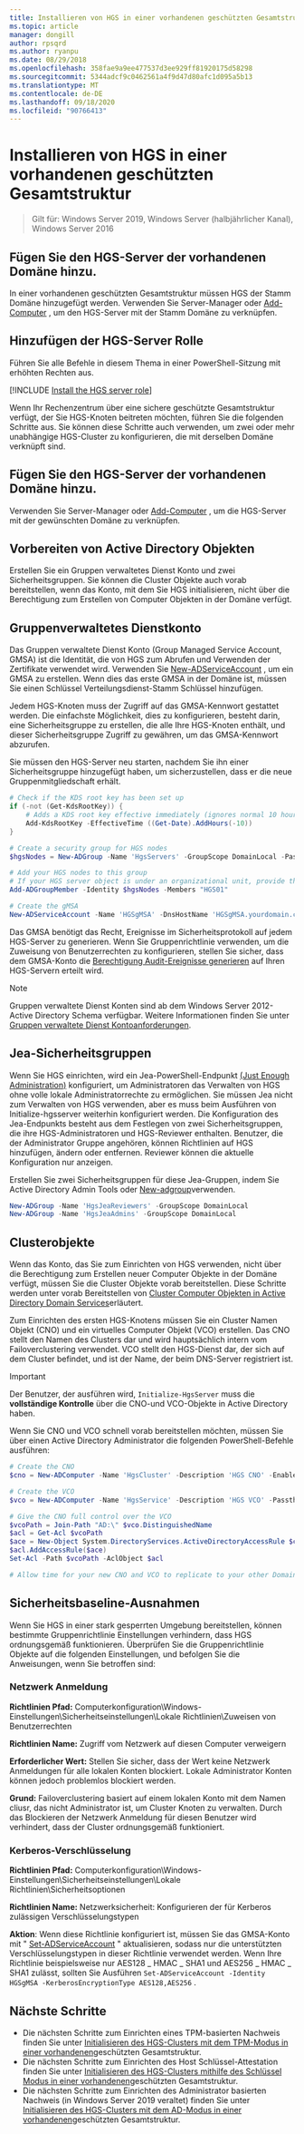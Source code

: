 ```yaml
---
title: Installieren von HGS in einer vorhandenen geschützten Gesamtstruktur
ms.topic: article
manager: dongill
author: rpsqrd
ms.author: ryanpu
ms.date: 08/29/2018
ms.openlocfilehash: 358fae9a9ee477537d3ee929ff81920175d58298
ms.sourcegitcommit: 5344adcf9c0462561a4f9d47d80afc1d095a5b13
ms.translationtype: MT
ms.contentlocale: de-DE
ms.lasthandoff: 09/18/2020
ms.locfileid: "90766413"
---
```

# <a name="install-hgs-in-an-existing-bastion-forest"></a>Installieren von HGS in einer vorhandenen geschützten Gesamtstruktur

>Gilt für: Windows Server 2019, Windows Server (halbjährlicher Kanal), Windows Server 2016


## <a name="join-the-hgs-server-to-the-existing-domain"></a>Fügen Sie den HGS-Server der vorhandenen Domäne hinzu.

In einer vorhandenen geschützten Gesamtstruktur müssen HGS der Stamm Domäne hinzugefügt werden. Verwenden Sie Server-Manager oder [Add-Computer](https://go.microsoft.com/fwlink/?LinkId=821564) , um den HGS-Server mit der Stamm Domäne zu verknüpfen.

## <a name="add-the-hgs-server-role"></a>Hinzufügen der HGS-Server Rolle

Führen Sie alle Befehle in diesem Thema in einer PowerShell-Sitzung mit erhöhten Rechten aus.

[!INCLUDE [Install the HGS server role](../../../includes/guarded-fabric-install-hgs-server-role.md)]

Wenn Ihr Rechenzentrum über eine sichere geschützte Gesamtstruktur verfügt, der Sie HGS-Knoten beitreten möchten, führen Sie die folgenden Schritte aus.
Sie können diese Schritte auch verwenden, um zwei oder mehr unabhängige HGS-Cluster zu konfigurieren, die mit derselben Domäne verknüpft sind.

## <a name="join-the-hgs-server-to-the-existing-domain"></a>Fügen Sie den HGS-Server der vorhandenen Domäne hinzu.

Verwenden Sie Server-Manager oder [Add-Computer](https://go.microsoft.com/fwlink/?LinkId=821564) , um die HGS-Server mit der gewünschten Domäne zu verknüpfen.

## <a name="prepare-active-directory-objects"></a>Vorbereiten von Active Directory Objekten

Erstellen Sie ein Gruppen verwaltetes Dienst Konto und zwei Sicherheitsgruppen.
Sie können die Cluster Objekte auch vorab bereitstellen, wenn das Konto, mit dem Sie HGS initialisieren, nicht über die Berechtigung zum Erstellen von Computer Objekten in der Domäne verfügt.

## <a name="group-managed-service-account"></a>Gruppenverwaltetes Dienstkonto

Das Gruppen verwaltete Dienst Konto (Group Managed Service Account, GMSA) ist die Identität, die von HGS zum Abrufen und Verwenden der Zertifikate verwendet wird. Verwenden Sie [New-ADServiceAccount](/powershell/module/addsadministration/new-adserviceaccount?view=win10-ps) , um ein GMSA zu erstellen.
Wenn dies das erste GMSA in der Domäne ist, müssen Sie einen Schlüssel Verteilungsdienst-Stamm Schlüssel hinzufügen.

Jedem HGS-Knoten muss der Zugriff auf das GMSA-Kennwort gestattet werden.
Die einfachste Möglichkeit, dies zu konfigurieren, besteht darin, eine Sicherheitsgruppe zu erstellen, die alle Ihre HGS-Knoten enthält, und dieser Sicherheitsgruppe Zugriff zu gewähren, um das GMSA-Kennwort abzurufen.

Sie müssen den HGS-Server neu starten, nachdem Sie ihn einer Sicherheitsgruppe hinzugefügt haben, um sicherzustellen, dass er die neue Gruppenmitgliedschaft erhält.

```powershell
# Check if the KDS root key has been set up
if (-not (Get-KdsRootKey)) {
    # Adds a KDS root key effective immediately (ignores normal 10 hour waiting period)
    Add-KdsRootKey -EffectiveTime ((Get-Date).AddHours(-10))
}

# Create a security group for HGS nodes
$hgsNodes = New-ADGroup -Name 'HgsServers' -GroupScope DomainLocal -PassThru

# Add your HGS nodes to this group
# If your HGS server object is under an organizational unit, provide the full distinguished name instead of "HGS01"
Add-ADGroupMember -Identity $hgsNodes -Members "HGS01"

# Create the gMSA
New-ADServiceAccount -Name 'HGSgMSA' -DnsHostName 'HGSgMSA.yourdomain.com' -PrincipalsAllowedToRetrieveManagedPassword $hgsNodes
```

Das GMSA benötigt das Recht, Ereignisse im Sicherheitsprotokoll auf jedem HGS-Server zu generieren.
Wenn Sie Gruppenrichtlinie verwenden, um die Zuweisung von Benutzerrechten zu konfigurieren, stellen Sie sicher, dass dem GMSA-Konto die [Berechtigung Audit-Ereignisse generieren](/previous-versions/windows/it-pro/windows-server-2012-R2-and-2012/dn221956%28v=ws.11%29) auf Ihren HGS-Servern erteilt wird.

> [!NOTE]
> Gruppen verwaltete Dienst Konten sind ab dem Windows Server 2012-Active Directory Schema verfügbar.
> Weitere Informationen finden Sie unter [Gruppen verwaltete Dienst Kontoanforderungen](/previous-versions/windows/it-pro/windows-server-2012-R2-and-2012/jj128431(v=ws.11)).

## <a name="jea-security-groups"></a>Jea-Sicherheitsgruppen

Wenn Sie HGS einrichten, wird ein Jea-PowerShell-Endpunkt [(Just Enough Administration)](/powershell/scripting/learn/remoting/jea/overview) konfiguriert, um Administratoren das Verwalten von HGS ohne volle lokale Administratorrechte zu ermöglichen.
Sie müssen Jea nicht zum Verwalten von HGS verwenden, aber es muss beim Ausführen von Initialize-hgsserver weiterhin konfiguriert werden.
Die Konfiguration des Jea-Endpunkts besteht aus dem Festlegen von zwei Sicherheitsgruppen, die ihre HGS-Administratoren und HGS-Reviewer enthalten.
Benutzer, die der Administrator Gruppe angehören, können Richtlinien auf HGS hinzufügen, ändern oder entfernen. Reviewer können die aktuelle Konfiguration nur anzeigen.

Erstellen Sie zwei Sicherheitsgruppen für diese Jea-Gruppen, indem Sie Active Directory Admin Tools oder [New-adgroup](/powershell/module/addsadministration/new-adgroup?view=win10-ps)verwenden.

```powershell
New-ADGroup -Name 'HgsJeaReviewers' -GroupScope DomainLocal
New-ADGroup -Name 'HgsJeaAdmins' -GroupScope DomainLocal
```

## <a name="cluster-objects"></a>Clusterobjekte

Wenn das Konto, das Sie zum Einrichten von HGS verwenden, nicht über die Berechtigung zum Erstellen neuer Computer Objekte in der Domäne verfügt, müssen Sie die Cluster Objekte vorab bereitstellen.
Diese Schritte werden unter vorab Bereitstellen von [Cluster Computer Objekten in Active Directory Domain Services](/previous-versions/windows/it-pro/windows-server-2012-R2-and-2012/dn466519(v=ws.11))erläutert.

Zum Einrichten des ersten HGS-Knotens müssen Sie ein Cluster Namen Objekt (CNO) und ein virtuelles Computer Objekt (VCO) erstellen.
Das CNO stellt den Namen des Clusters dar und wird hauptsächlich intern vom Failoverclustering verwendet.
VCO stellt den HGS-Dienst dar, der sich auf dem Cluster befindet, und ist der Name, der beim DNS-Server registriert ist.

> [!IMPORTANT]
> Der Benutzer, der ausführen wird, `Initialize-HgsServer` muss die **vollständige Kontrolle** über die CNO-und VCO-Objekte in Active Directory haben.

Wenn Sie CNO und VCO schnell vorab bereitstellen möchten, müssen Sie über einen Active Directory Administrator die folgenden PowerShell-Befehle ausführen:

```powershell
# Create the CNO
$cno = New-ADComputer -Name 'HgsCluster' -Description 'HGS CNO' -Enabled $false -Passthru

# Create the VCO
$vco = New-ADComputer -Name 'HgsService' -Description 'HGS VCO' -Passthru

# Give the CNO full control over the VCO
$vcoPath = Join-Path "AD:\" $vco.DistinguishedName
$acl = Get-Acl $vcoPath
$ace = New-Object System.DirectoryServices.ActiveDirectoryAccessRule $cno.SID, "GenericAll", "Allow"
$acl.AddAccessRule($ace)
Set-Acl -Path $vcoPath -AclObject $acl

# Allow time for your new CNO and VCO to replicate to your other Domain Controllers before continuing
```

## <a name="security-baseline-exceptions"></a>Sicherheitsbaseline-Ausnahmen

Wenn Sie HGS in einer stark gesperrten Umgebung bereitstellen, können bestimmte Gruppenrichtlinie Einstellungen verhindern, dass HGS ordnungsgemäß funktionieren.
Überprüfen Sie die Gruppenrichtlinie Objekte auf die folgenden Einstellungen, und befolgen Sie die Anweisungen, wenn Sie betroffen sind:

### <a name="network-logon"></a>Netzwerk Anmeldung

**Richtlinien Pfad:** Computerkonfiguration\Windows-Einstellungen\Sicherheitseinstellungen\Lokale Richtlinien\Zuweisen von Benutzerrechten

**Richtlinien Name:** Zugriff vom Netzwerk auf diesen Computer verweigern

**Erforderlicher Wert:** Stellen Sie sicher, dass der Wert keine Netzwerk Anmeldungen für alle lokalen Konten blockiert. Lokale Administrator Konten können jedoch problemlos blockiert werden.

**Grund:** Failoverclustering basiert auf einem lokalen Konto mit dem Namen cliusr, das nicht Administrator ist, um Cluster Knoten zu verwalten. Durch das Blockieren der Netzwerk Anmeldung für diesen Benutzer wird verhindert, dass der Cluster ordnungsgemäß funktioniert.

### <a name="kerberos-encryption"></a>Kerberos-Verschlüsselung

**Richtlinien Pfad:** Computerkonfiguration\Windows-Einstellungen\Sicherheitseinstellungen\Lokale Richtlinien\Sicherheitsoptionen

**Richtlinien Name:** Netzwerksicherheit: Konfigurieren der für Kerberos zulässigen Verschlüsselungstypen

**Aktion**: Wenn diese Richtlinie konfiguriert ist, müssen Sie das GMSA-Konto mit " [Set-ADServiceAccount](/powershell/module/addsadministration/set-adserviceaccount?view=win10-ps) " aktualisieren, sodass nur die unterstützten Verschlüsselungstypen in dieser Richtlinie verwendet werden. Wenn Ihre Richtlinie beispielsweise nur AES128 \_ HMAC \_ SHA1 und AES256 \_ HMAC \_ SHA1 zulässt, sollten Sie Ausführen `Set-ADServiceAccount -Identity HGSgMSA -KerberosEncryptionType AES128,AES256` .



## <a name="next-steps"></a>Nächste Schritte

- Die nächsten Schritte zum Einrichten eines TPM-basierten Nachweis finden Sie unter [Initialisieren des HGS-Clusters mit dem TPM-Modus in einer vorhandenen](guarded-fabric-initialize-hgs-tpm-mode-bastion.md)geschützten Gesamtstruktur.
- Die nächsten Schritte zum Einrichten des Host Schlüssel-Attestation finden Sie unter [Initialisieren des HGS-Clusters mithilfe des Schlüssel Modus in einer vorhandenen](guarded-fabric-initialize-hgs-key-mode-bastion.md)geschützten Gesamtstruktur.
- Die nächsten Schritte zum Einrichten des Administrator basierten Nachweis (in Windows Server 2019 veraltet) finden Sie unter [Initialisieren des HGS-Clusters mit dem AD-Modus in einer vorhandenen](guarded-fabric-initialize-hgs-ad-mode-bastion.md)geschützten Gesamtstruktur.